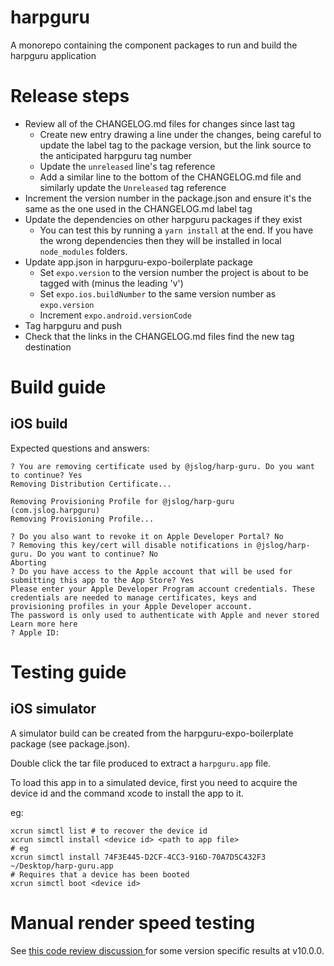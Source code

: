 # harpguru

A monorepo containing the component packages to run and build the harpguru application

# Release steps

- Review all of the CHANGELOG.md files for changes since last tag
  - Create new entry drawing a line under the changes, being careful to update the label tag to the package version, but the link source to the anticipated harpguru tag number
  - Update the `unreleased` line's tag reference
  - Add a similar line to the bottom of the CHANGELOG.md file and similarly update the `Unreleased` tag reference
- Increment the version number in the package.json and ensure it's the same as the one used in the CHANGELOG.md label tag
- Update the dependencies on other harpguru packages if they exist
  - You can test this by running a `yarn install` at the end. If you have the wrong dependencies then they will be installed in local `node_modules` folders.
- Update app.json in harpguru-expo-boilerplate package
  - Set `expo.version` to the version number the project is about to be tagged with (minus the leading 'v')
  - Set `expo.ios.buildNumber` to the same version number as `expo.version`
  - Increment `expo.android.versionCode`
- Tag harpguru and push
- Check that the links in the CHANGELOG.md files find the new tag destination

# Build guide

## iOS build

Expected questions and answers:

```
? You are removing certificate used by @jslog/harp-guru. Do you want to continue? Yes
Removing Distribution Certificate...

Removing Provisioning Profile for @jslog/harp-guru (com.jslog.harpguru)
Removing Provisioning Profile...

? Do you also want to revoke it on Apple Developer Portal? No
? Removing this key/cert will disable notifications in @jslog/harp-guru. Do you want to continue? No
Aborting
? Do you have access to the Apple account that will be used for submitting this app to the App Store? Yes
Please enter your Apple Developer Program account credentials. These credentials are needed to manage certificates, keys and
provisioning profiles in your Apple Developer account.
The password is only used to authenticate with Apple and never stored
Learn more here
? Apple ID:
```

# Testing guide

## iOS simulator

A simulator build can be created from the harpguru-expo-boilerplate package (see package.json).

Double click the tar file produced to extract a `harpguru.app` file.

To load this app in to a simulated device, first you need to acquire the device id and the command xcode to install the app to it.

eg:

```
xcrun simctl list # to recover the device id
xcrun simctl install <device id> <path to app file>
# eg
xcrun simctl install 74F3E445-D2CF-4CC3-916D-70A7D5C432F3 ~/Desktop/harp-guru.app
# Requires that a device has been booted
xcrun simctl boot <device id>
```

# Manual render speed testing

See [ this code review discussion ](https://github.com/js-jslog/harpguru/pull/133#discussion_r761787427) for some version specific results at v10.0.0.
